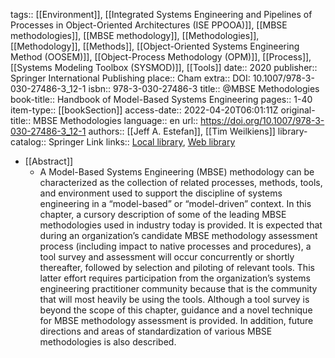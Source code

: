 tags:: [[Environment]], [[Integrated Systems Engineering and Pipelines of Processes in Object-Oriented Architectures (ISE PPOOA)]], [[MBSE methodologies]], [[MBSE methodology]], [[Methodologies]], [[Methodology]], [[Methods]], [[Object-Oriented Systems Engineering Method (OOSEM)]], [[Object-Process Methodology (OPM)]], [[Process]], [[Systems Modeling Toolbox (SYSMOD)]], [[Tools]]
date:: 2020
publisher:: Springer International Publishing
place:: Cham
extra:: DOI: 10.1007/978-3-030-27486-3_12-1
isbn:: 978-3-030-27486-3
title:: @MBSE Methodologies
book-title:: Handbook of Model-Based Systems Engineering
pages:: 1-40
item-type:: [[bookSection]]
access-date:: 2022-04-20T06:01:11Z
original-title:: MBSE Methodologies
language:: en
url:: https://doi.org/10.1007/978-3-030-27486-3_12-1
authors:: [[Jeff A. Estefan]], [[Tim Weilkiens]]
library-catalog:: Springer Link
links:: [Local library](zotero://select/library/items/4S7IFM73), [Web library](https://www.zotero.org/users/6520516/items/4S7IFM73)

- [[Abstract]]
	- A Model-Based Systems Engineering (MBSE) methodology can be characterized as the collection of related processes, methods, tools, and environment used to support the discipline of systems engineering in a “model-based” or “model-driven” context. In this chapter, a cursory description of some of the leading MBSE methodologies used in industry today is provided. It is expected that during an organization’s candidate MBSE methodology assessment process (including impact to native processes and procedures), a tool survey and assessment will occur concurrently or shortly thereafter, followed by selection and piloting of relevant tools. This latter effort requires participation from the organization’s systems engineering practitioner community because that is the community that will most heavily be using the tools. Although a tool survey is beyond the scope of this chapter, guidance and a novel technique for MBSE methodology assessment is provided. In addition, future directions and areas of standardization of various MBSE methodologies is also described.